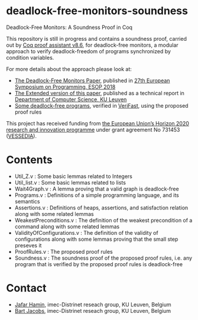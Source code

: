 # deadlock-free-monitors-soundness
Deadlock-Free Monitors: A Soundness Proof in Coq

This repository is still in progress and contains a soundness proof, carried out by [Coq proof assistant v8.6](https://coq.inria.fr), for deadlock-free monitors, a modular approach to verify deadlock-freedom of programs synchronized by condition variables.

For more details about the approach please look at:
* [The Deadlock-Free Monitors Paper](https://link.springer.com/chapter/10.1007/978-3-319-89884-1_15), published in [27th European Symposium on Programming, ESOP 2018](https://link.springer.com/book/10.1007/978-3-319-89884-1)
* [The Extended version of this paper](https://lirias2repo.kuleuven.be/bitstream/id/500138/), published as a technical report in [Department of Computer Science, KU Leuven](https://wms.cs.kuleuven.be/cs/english)
* [Some deadlock-free programs](https://github.com/verifast/verifast/tree/master/examples/monitors), verified in [VeriFast](https://people.cs.kuleuven.be/~bart.jacobs/verifast/), using the proposed proof rules

This project has received funding from [the European Union’s Horizon 2020 research and innovation programme](https://ec.europa.eu/programmes/horizon2020/en) under grant agreement No 731453 ([VESSEDIA](https://vessedia.eu/)).

# Contents 

* Util_Z.v : Some basic lemmas related to Integers
* Util_list.v : Some basic lemmas related to lists
* Wait4Graph.v : A lemma proving that a valid graph is deadlock-free
* Programs.v : Definitions of a simple programming language, and its semantics
* Assertions.v : Definitions of heaps, assertions, and satisfaction relation along with some related lemmas
* WeakestPreconditions.v : The definition of the weakest precondition of a command along with some related lemmas
* ValidityOfConfigurations.v : The definition of the validity of configurations along with some lemmas proving that the small step preseves it
* ProofRules.v : The proposed proof rules
* Soundness.v : The soundness proof of the proposed proof rules, i.e. any program that is verified by the proposed proof rules is deadlock-free

# Contact

* [Jafar Hamin](https://distrinet.cs.kuleuven.be/people/jafar), imec-Distrinet reseach group, KU Leuven, Belgium
* [Bart Jacobs](https://distrinet.cs.kuleuven.be/people/bartj), imec-Distrinet reseach group, KU Leuven, Belgium
